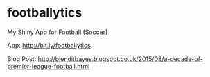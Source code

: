 # footballytics
My Shiny App for Football (Soccer)

App: http://bit.ly/footballytics

Blog Post: http://blenditbayes.blogspot.co.uk/2015/08/a-decade-of-premier-league-football.html


